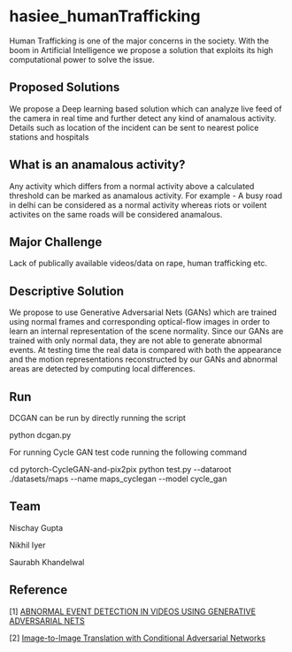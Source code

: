 # hasiee_humanTrafficking
Human Trafficking is one of the major concerns in the society. With the boom in Artificial Intelligence we propose a solution that exploits its high computational power to solve the issue.

## Proposed Solutions
 We propose a Deep learning based solution which can analyze live feed of the camera in real time and further detect any kind of anamalous activity. Details such as location of the incident can be sent to nearest police stations and hospitals

## What is an anamalous activity?
Any activity which differs from a normal activity above a calculated threshold can be marked as anamalous activity. For example - A busy road in delhi can be considered as a normal activity whereas riots or voilent activites on the same roads will be considered anamalous.

## Major Challenge
Lack of publically available videos/data on rape, human trafficking etc.

## Descriptive Solution
We propose to use Generative Adversarial Nets (GANs) which are trained using normal frames and corresponding optical-flow images in order to learn an internal representation of the scene normality. Since our GANs are trained with only normal data, they are not able to generate abnormal events.  At testing time the real data is compared with both the appearance and the motion representations reconstructed by our GANs and abnormal areas are detected by computing local differences.

## Run
DCGAN can be run  by directly running the script

python dcgan.py

For running Cycle GAN test code running the following command

cd pytorch-CycleGAN-and-pix2pix
python test.py --dataroot ./datasets/maps --name maps_cyclegan --model cycle_gan
## Team
Nischay Gupta

Nikhil Iyer

Saurabh Khandelwal

## Reference
[1] [ABNORMAL EVENT DETECTION IN VIDEOS USING GENERATIVE ADVERSARIAL NETS](https://arxiv.org/pdf/1708.09644.pdf)

[2] [Image-to-Image Translation with Conditional Adversarial Networks](https://arxiv.org/pdf/1611.07004.pdf)
